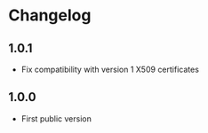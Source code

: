 # Changelog

## 1.0.1

- Fix compatibility with version 1 X509 certificates
## 1.0.0

- First public version
